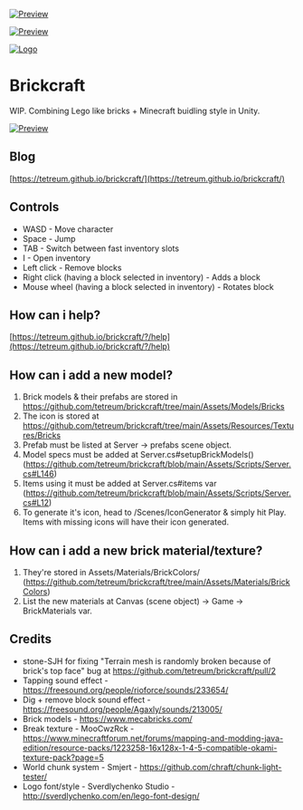 [![Preview](https://github.com/tetreum/brickcraft/raw/main/Preview/preview.gif)](https://github.com/tetreum/brickcraft/raw/main/Preview/preview.gif)

[![Preview](https://github.com/tetreum/brickcraft/raw/main/Preview/world.gif)](https://github.com/tetreum/brickcraft/raw/main/Preview/world.gif)

[![Logo](https://github.com/tetreum/brickcraft/raw/main/Assets/Textures/Logo.png)](https://github.com/tetreum/brickcraft/raw/main/Assets/Textures/Logo.png)

# Brickcraft

WIP. Combining Lego like bricks + Minecraft buidling style in Unity.

[![Preview](https://github.com/tetreum/brickcraft/raw/main/Preview/1.png)](https://github.com/tetreum/brickcraft/raw/main/Preview/1.png)

## Blog

[https://tetreum.github.io/brickcraft/](https://tetreum.github.io/brickcraft/)

## Controls

- WASD - Move character
- Space - Jump
- TAB - Switch between fast inventory slots
- I - Open inventory
- Left click - Remove blocks
- Right click (having a block selected in inventory) - Adds a block
- Mouse wheel (having a block selected in inventory) - Rotates block

## How can i help?

[https://tetreum.github.io/brickcraft/?/help](https://tetreum.github.io/brickcraft/?/help)


## How can i add a new model?

1. Brick models & their prefabs are stored in https://github.com/tetreum/brickcraft/tree/main/Assets/Models/Bricks
2. The icon is stored at https://github.com/tetreum/brickcraft/tree/main/Assets/Resources/Textures/Bricks
3. Prefab must be listed at Server -> prefabs scene object.
4. Model specs must be added at Server.cs#setupBrickModels() (https://github.com/tetreum/brickcraft/blob/main/Assets/Scripts/Server.cs#L146)
5. Items using it must be added at Server.cs#items var (https://github.com/tetreum/brickcraft/blob/main/Assets/Scripts/Server.cs#L12)
6. To generate it's icon, head to /Scenes/IconGenerator & simply hit Play. Items with missing icons will have their icon generated.

## How can i add a new brick material/texture?

1. They're stored in Assets/Materials/BrickColors/ (https://github.com/tetreum/brickcraft/tree/main/Assets/Materials/BrickColors)
2. List the new materials at Canvas (scene object) -> Game -> BrickMaterials var.

## Credits

- stone-SJH for fixing "Terrain mesh is randomly broken because of brick's top face" bug at https://github.com/tetreum/brickcraft/pull/2
- Tapping sound effect - https://freesound.org/people/rioforce/sounds/233654/
- Dig + remove block sound effect - https://freesound.org/people/Agaxly/sounds/213005/
- Brick models - https://www.mecabricks.com/
- Break texture - MooCwzRck - https://www.minecraftforum.net/forums/mapping-and-modding-java-edition/resource-packs/1223258-16x128x-1-4-5-compatible-okami-texture-pack?page=5
- World chunk system - Smjert - https://github.com/chraft/chunk-light-tester/
- Logo font/style - Sverdlychenko Studio - http://sverdlychenko.com/en/lego-font-design/